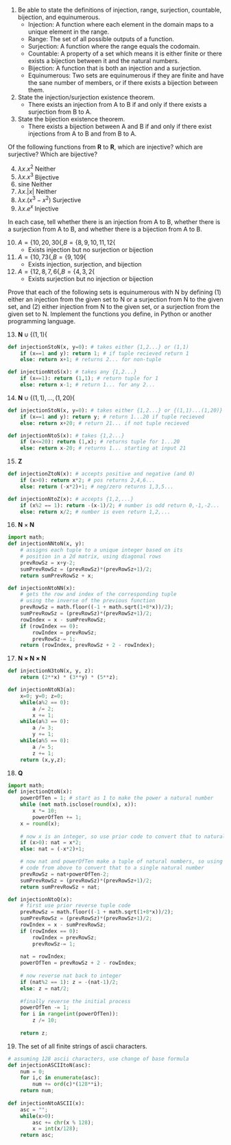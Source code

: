 
1. Be able to state the definitions of injection, range, surjection, countable, bijection, and equinumerous.
	- Injection: A function where each element in the domain maps to a unique element in the range.
	- Range: The set of all possible outputs of a function.
	- Surjection: A function where the range equals the codomain.
	- Countable: A property of a set which means it is either finite or there exists a bijection between it and the natural numbers.
	- Bijection: A function that is both an injection and a surjection.
	- Equinumerous: Two sets are equinumerous if they are finite and have the sane number of members, or if there exists a bijection between them.
2. State the injection/surjection existence theorem.
	- There exists an injection from A to B if and only if there exists a surjection from B to A.
3. State the bijection existence theorem.
	- There exists a bijection between A and B if and only if there exist injections from A to B and from B to A.

Of the following functions from $\mathbf R$ to $\mathbf R$, which are injective? which are surjective? Which are bijective?

4. $λx.x^2$              Neither
5. $λx.x^3$              Bijective
6. sine                Neither
7. $λx. |x|$             Neither
8. $λx.(x^3 - x^2)$  Surjective
9. $λx. e^x$              Injective

In each case, tell whether there is an injection from A to B, whether there is a surjection from A to B, and whether there is a bijection from A to B.

10. $A = \lbrace10,20,30\lbrace, B = \lbrace8, 9, 10, 11, 12\lbrace$
	- Exists injection but no surjection or bijection
11. $A = \lbrace10, 73\lbrace, B = \lbrace9,109\lbrace$
	- Exists injection, surjection, and bijection
12. $A= \lbrace12,8,7,6\lbrace,B=\lbrace4,3,2\lbrace$
	- Exists surjection but no injection or bijection

Prove that each of the following sets is equinumerous with N by defining (1) either an injection from the given set to N or a surjection from N to the given set, and (2) either injection from N to the given set, or a surjection from the given set to N. Implement the functions you define, in Python or another programming language.

13. $\mathbf N \cup \lbrace(1,1)\lbrace$  
```python
def injectionStoN(x, y=0): # takes either {1,2...} or (1,1)
	if (x==1 and y): return 1; # if tuple recieved return 1
	else: return x+1; # returns 2... for non-tuple

def injectionNtoS(x): # takes any {1,2...}
	if (x==1): return (1,1); # return tuple for 1
	else: return x-1; # return 1... for any 2...
```
14. $\mathbf N \cup \lbrace(1,1),\ldots,(1,20)\lbrace$
```python
def injectionStoN(x, y=0): # takes either {1,2...} or {(1,1)...(1,20)}
	if (x==1 and y): return y; # return 1...20 if tuple recieved
	else: return x+20; # return 21... if not tuple recieved

def injectionNtoS(x): # takes {1,2...}
	if (x<=20): return (1,x); # returns tuple for 1...20
	else: return x-20; # returns 1... starting at input 21
```
15. $\mathbf Z$
```python
def injectionZtoN(x): # accepts positive and negative (and 0)
	if (x>0): return x*2; # pos returns 2,4,6...
	else: return (-x*2)+1; # neg/zero returns 1,3,5...

def injectionNtoZ(x): # accepts {1,2,...}
	if (x%2 == 1): return -(x-1)/2; # number is odd return 0,-1,-2...
	else: return x/2; # number is even return 1,2,...
```
16. $\mathbf N\times \mathbf N$
```python
import math;
def injectionNNtoN(x, y):
	# assigns each tuple to a unique integer based on its
	# position in a 2d matrix, using diagonal rows
	prevRowSz = x+y-2;
	sumPrevRowSz = (prevRowSz)*(prevRowSz+1)/2;
	return sumPrevRowSz + x;

def injectionNtoNN(x):
	# gets the row and index of the corresponding tuple
	# using the inverse of the previous function
	prevRowSz = math.floor((-1 + math.sqrt(1+8*x))/2);
	sumPrevRowSz = (prevRowSz)*(prevRowSz+1)/2;
	rowIndex = x - sumPrevRowSz;
	if (rowIndex == 0):
		rowIndex = prevRowSz;
		prevRowSz-= 1;
	return (rowIndex, prevRowSz + 2 - rowIndex);	
```
17. $\mathbf{N\times N\times N}$
```python
def injectionN3toN(x, y, z):
	return (2**x) * (3**y) * (5**z);

def injectionNtoN3(a):
	x=0; y=0; z=0;
	while(a%2 == 0):
		a /= 2;
		x += 1;
	while(a%3 == 0):
		a /= 3;
		y += 1;
	while(a%5 == 0):
		a /= 5;
		z += 1;
	return (x,y,z);
```
18. $\mathbf Q$
```python
import math;
def injectionQtoN(x):
	powerOfTen = 1; # start as 1 to make the power a natural number
	while (not math.isclose(round(x), x)):
		x *= 10;
		powerOfTen += 1;
	x = round(x);
	
	# now x is an integer, so use prior code to convert that to natural number
	if (x>0): nat = x*2;
	else: nat = (-x*2)+1;

	# now nat and powerOfTen make a tuple of natural numbers, so using
	# code from above to convert that to a single natural number
	prevRowSz = nat+powerOfTen-2;
	sumPrevRowSz = (prevRowSz)*(prevRowSz+1)/2;
	return sumPrevRowSz + nat;

def injectionNtoQ(x):
	# first use prior reverse tuple code
	prevRowSz = math.floor((-1 + math.sqrt(1+8*x))/2);
	sumPrevRowSz = (prevRowSz)*(prevRowSz+1)/2;
	rowIndex = x - sumPrevRowSz;
	if (rowIndex == 0):
		rowIndex = prevRowSz;
		prevRowSz-= 1;
	
	nat = rowIndex;
	powerOfTen = prevRowSz + 2 - rowIndex;
	
	# now reverse nat back to integer
	if (nat%2 == 1): z = -(nat-1)/2;
	else: z = nat/2; 
	
	#finally reverse the initial process
	powerOfTen -= 1;
	for i in range(int(powerOfTen)):
		z /= 10;
	
	return z;
```
19. The set of all finite strings of ascii characters.
```python
# assuming 128 ascii characters, use change of base formula
def injectionASCIItoN(asc):
	num = 0;
	for i,c in enumerate(asc):
		num += ord(c)*(128**i);
	return num;
	
def injectionNtoASCII(x):
	asc = "";
	while(x>0):
		asc += chr(x % 128);
		x = int(x/128);
	return asc;
```
